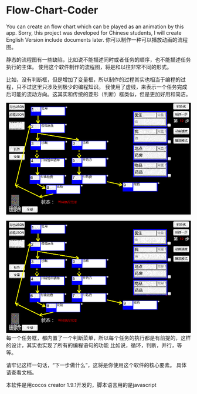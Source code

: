 # Flow-Chart-Coder
You can create an flow chart which can be played as an animation by this app. 
Sorry, this project was developed for Chinese students, I will create English Version include documents later.
你可以制作一种可以播放动画的流程图。

静态的流程图有一些缺陷，比如说不能描述同时或者任务的顺序，也不能描述任务执行的主体。
使用这个软件制作的流程图，将是和以往非常不同的形式。

比如，没有判断框，但是增加了变量框，所以制作的过程其实也相当于编程的过程，只不过这里只涉及到极少的编程知识。
我使用了虚线，来表示一个任务完成后可能的流动方向。这其实和传统的菱形（判断）框类似，但是更加好用和简洁。

![image](https://github.com/hotgarlic/Flow-Chart-Coder/blob/master/%E7%9C%8B%E7%97%85.gif)

![image](https://github.com/hotgarlic/Flow-Chart-Coder/blob/master/%E7%9C%8B%E7%97%85.gif)
每一个任务框，都内置了一个判断菜单，所以每个任务的执行都是有前提的，这样的设计，其实也实现了所有的编程语句的功能
比如说，循环，判断，并行，等等。

请牢记这样一句话，“下一步做什么”，这将是你使用这个软件的核心要素。
具体请查看文档。

本软件是用cocos creator 1.9.1开发的，脚本语言用的是javascript
